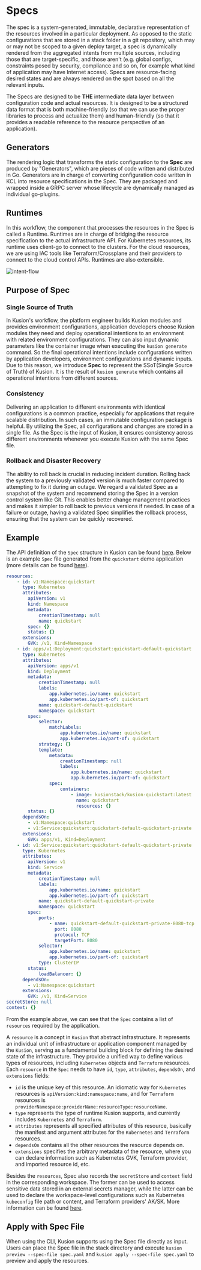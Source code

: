 # Specs

The spec is a system-generated, immutable, declarative representation of the resources involved in a particular deployment. As opposed to the static configurations that are stored in a stack folder in a git repository, which may or may not be scoped to a given deploy target, a spec is dynamically rendered from the aggregated intents from multiple sources, including those that are target-specific, and those aren't (e.g. global configs, constraints posed by security, compliance and so on, for example what kind of application may have Internet access). Specs are resource-facing desired states and are always rendered on the spot based on all the relevant inputs.

The Specs are designed to be **THE** intermediate data layer between configuration code and actual resources. It is designed to be a structured data format that is both machine-friendly (so that we can use the proper libraries to process and actualize them) and human-friendly (so that it provides a readable reference to the resource perspective of an application). 

## Generators

The rendering logic that transforms the static configuration to the **Spec** are produced by "Generators", which are pieces of code written and distributed in Go. Generators are in charge of converting configuration code written in KCL into resource specifications in the Spec. They are packaged and wrapped inside a GRPC server whose lifecycle are dynamically managed as individual go-plugins.

## Runtimes

In this workflow, the component that processes the resources in the Spec is called a Runtime. Runtimes are in charge of bridging the resource specification to the actual infrastructure API. For Kubernetes resources, its runtime uses client-go to connect to the clusters. For the cloud resources, we are using IAC tools like Terraform/Crossplane and their providers to connect to the cloud control APIs. Runtimes are also extensible.

![intent-flow](/img/docs/concept/intent-flow.png)

## Purpose of Spec

### Single Source of Truth

In Kusion's workflow, the platform engineer builds Kusion modules and provides environment configurations, application developers choose Kusion modules they need and deploy operational intentions to an environment with related environment configurations. They can also input dynamic parameters like the container image when executing the `kusion generate` command. So the final operational intentions include configurations written by application developers, environment configurations and dynamic inputs. Due to this reason, we introduce **Spec** to represent the SSoT(Single Source of Truth) of Kusion. It is the result of `kusion generate` which contains all operational intentions from different sources.

### Consistency

Delivering an application to different environments with identical configurations is a common practice, especially for applications that require scalable distribution. In such cases, an immutable configuration package is helpful. By utilizing the Spec, all configurations and changes are stored in a single file. As the Spec is the input of Kusion, it ensures consistency across different environments whenever you execute Kusion with the same Spec file.

### Rollback and Disaster Recovery

The ability to roll back is crucial in reducing incident duration. Rolling back the system to a previously validated version is much faster compared to attempting to fix it during an outage. We regard a validated Spec as a snapshot of the system and recommend storing the Spec in a version control system like Git. This enables better change management practices and makes it simpler to roll back to previous versions if needed. In case of a failure or outage, having a validated Spec simplifies the rollback process, ensuring that the system can be quickly recovered.

## Example

The API definition of the `Spec` structure in Kusion can be found [here](https://github.com/KusionStack/kusion/blob/main/pkg/apis/api.kusion.io/v1/types.go#L862). Below is an example `Spec` file generated from the `quickstart` demo application (more details can be found [here](../2-getting-started/2-getting-started-with-kusion-cli/1-deliver-quickstart.md)). 

```yaml
resources:
    - id: v1:Namespace:quickstart
      type: Kubernetes
      attributes:
        apiVersion: v1
        kind: Namespace
        metadata:
            creationTimestamp: null
            name: quickstart
        spec: {}
        status: {}
      extensions:
        GVK: /v1, Kind=Namespace
    - id: apps/v1:Deployment:quickstart:quickstart-default-quickstart
      type: Kubernetes
      attributes:
        apiVersion: apps/v1
        kind: Deployment
        metadata:
            creationTimestamp: null
            labels:
                app.kubernetes.io/name: quickstart
                app.kubernetes.io/part-of: quickstart
            name: quickstart-default-quickstart
            namespace: quickstart
        spec:
            selector:
                matchLabels:
                    app.kubernetes.io/name: quickstart
                    app.kubernetes.io/part-of: quickstart
            strategy: {}
            template:
                metadata:
                    creationTimestamp: null
                    labels:
                        app.kubernetes.io/name: quickstart
                        app.kubernetes.io/part-of: quickstart
                spec:
                    containers:
                        - image: kusionstack/kusion-quickstart:latest
                          name: quickstart
                          resources: {}
        status: {}
      dependsOn:
        - v1:Namespace:quickstart
        - v1:Service:quickstart:quickstart-default-quickstart-private
      extensions:
        GVK: apps/v1, Kind=Deployment
    - id: v1:Service:quickstart:quickstart-default-quickstart-private
      type: Kubernetes
      attributes:
        apiVersion: v1
        kind: Service
        metadata:
            creationTimestamp: null
            labels:
                app.kubernetes.io/name: quickstart
                app.kubernetes.io/part-of: quickstart
            name: quickstart-default-quickstart-private
            namespace: quickstart
        spec:
            ports:
                - name: quickstart-default-quickstart-private-8080-tcp
                  port: 8080
                  protocol: TCP
                  targetPort: 8080
            selector:
                app.kubernetes.io/name: quickstart
                app.kubernetes.io/part-of: quickstart
            type: ClusterIP
        status:
            loadBalancer: {}
      dependsOn:
        - v1:Namespace:quickstart
      extensions:
        GVK: /v1, Kind=Service
secretStore: null
context: {}
```

From the example above, we can see that the `Spec` contains a list of `resources` required by the application.

A `resource` is a concept in `Kusion` that abstract infrastructure. It represents an individual unit of infrastructure or application component managed by the `Kusion`, serving as a fundamental building block for defining the desired state of the infrastructure. They provide a unified way to define various types of resources, including `Kubernetes` objects and `Terraform` resources. Each `resource` in the `Spec` needs to have `id`, `type`, `attributes`, `dependsOn`, and `extensions` fields:

- `id` is the unique key of this resource. An idiomatic way for `Kubernetes` resources is `apiVersion:kind:namespace:name`, and for `Terraform` resources is `providerNamespace:providerName:resourceType:resourceName`.
- `type` represents the type of runtime Kusion supports, and currently includes `Kubernetes` and `Terraform`.
- `attributes` represents all specified attributes of this resource, basically the manifest and argument attributes for the `Kubernetes` and `Terraform` resources.
- `dependsOn` contains all the other resources the resource depends on.
- `extensions` specifies the arbitrary metadata of the resource, where you can declare information such as Kubernetes GVK, Terraform provider, and imported resource id, etc.

Besides the `resources`, Spec also records the `secretStore` and `context` field in the corresponding workspace. The former can be used to access sensitive data stored in an external secrets manager, while the latter can be used to declare the workspace-level configurations such as Kubernetes `kubeconfig` file path or content, and Terraform providers' AK/SK. More information can be found [here](./4-workspace/1-overview.md#secretstore).

## Apply with Spec File

When using the CLI, Kusion supports using the Spec file directly as input. Users can place the Spec file in the stack directory and execute `kusion preview --spec-file spec.yaml` and `kusion apply --spec-file spec.yaml` to preview and apply the resources.
